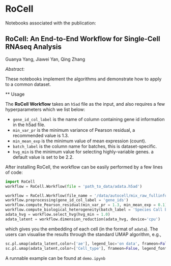 # RoCell

Notebooks associated with the publication:

## RoCell: An End-to-End Workflow for Single-Cell RNAseq Analysis

Guanya Yang, Jiawei Yan, Qing Zhang

_Abstract:_ 

These notebooks implement the algorithms and demonstrate how to apply to a common dataset.

** Usage

The __RoCell Workflow__ takes an `h5ad` file as the input, and also requires a few hyperparameters which we list below:

* `gene_id_col_label` is the name of column containing gene id information in the h5ad file.
* `min_var_pr` is the minimum variance of Pearson residual, a recommended value is 1.3.
* `min_mean_exp` is the minimum value of mean expression (count).
* `batch_label` is the column name for batches, this is dataset-specific.
* `hvg_min` is the minimum value for selecting highly-variable genes. a default value is set to be 2.2.

After installing RoCell, the workflow can be easily performed by a few lines of code:

```python
import RoCell
workflow = RoCell.Workflow(file = 'path_to_data/adata.h5ad')

workflow = RoCell.Workflow(file_name = '/data/autocell/mix_raw_fullinfo.h5ad')
workflow.preprocessing(gene_id_col_label = 'gene_ids')
workflow.compute_Pearson_residual(min_var_pr = 1.3, min_mean_exp = 0.1)
workflow.compute_biological_heterogeneity(batch_label = 'Species Call by SNV')
adata_hvg = workflow.select_hvg(hvg_min = 1.0)
adata_latent = workflow.dimension_reduction(adata_hvg, device='cpu')
```

which gives you the embedding of each cell (in the format of `adata`). The users can visualise the results through the standard UMAP algorithm, e.g.,

```python
sc.pl.umap(adata_latent,color=['ae'], legend_loc='on data', frameon=False, add_outline=True,legend_fontsize=8)
sc.pl.umap(adata_latent,color=['Cell_type'], frameon=False, legend_fontoutline=1, add_outline=True, legend_fontsize=6)
```

A runnable example can be found at `demo.ipynb`

